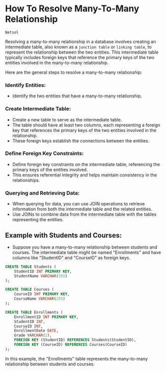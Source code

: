 # How To Resolve Many-To-Many Relationship
`Netsol`

Resolving a many-to-many relationship in a database involves creating an intermediate table, also known as a `junction table` or `linking table`, to represent the relationship between the two entities. This intermediate table typically includes foreign keys that reference the primary keys of the two entities involved in the many-to-many relationship.

Here are the general steps to resolve a many-to-many relationship:

### Identify Entities:
- Identify the two entities that have a many-to-many relationship.
### Create Intermediate Table:
- Create a new table to serve as the intermediate table.
- The table should have at least two columns, each representing a foreign key that references the primary keys of the two entities involved in the relationship.
- These foreign keys establish the connections between the entities.
### Define Foreign Key Constraints:
- Define foreign key constraints on the intermediate table, referencing the primary keys of the entities involved.
- This ensures referential integrity and helps maintain consistency in the relationships.
### Querying and Retrieving Data:
- When querying for data, you can use JOIN operations to retrieve information from both the intermediate table and the related entities.
- Use JOINs to combine data from the intermediate table with the tables representing the entities.


## Example with Students and Courses:
- Suppose you have a many-to-many relationship between students and courses. The intermediate table might be named "Enrollments" and have columns like "StudentID" and "CourseID" as foreign keys.

```sql
CREATE TABLE Students (
    StudentID INT PRIMARY KEY,
    StudentName VARCHAR(255)
);

CREATE TABLE Courses (
    CourseID INT PRIMARY KEY,
    CourseName VARCHAR(255)
);

CREATE TABLE Enrollments (
    EnrollmentID INT PRIMARY KEY,
    StudentID INT,
    CourseID INT,
    EnrollmentDate DATE,
    Grade VARCHAR(2),
    FOREIGN KEY (StudentID) REFERENCES Students(StudentID),
    FOREIGN KEY (CourseID) REFERENCES Courses(CourseID)
);
```

In this example, the "Enrollments" table represents the many-to-many relationship between students and courses.